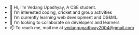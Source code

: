 - 👋 Hi, I’m Vedang Upadhyay, A CSE student.
- 👀 I’m interested coding, cricket and group activities 
- 🌱 I’m currently learning web development and DS&ML.
- 💞️ I’m looking to collaborate on developers and learners
- 📫 To reach me, mail me at vedangupadhyay2004@gmail.com

<!---
Vedang2004/Vedang2004 is a ✨ special ✨ repository because its `README.md` (this file) appears on your GitHub profile.
You can click the Preview link to take a look at your changes.
--->

